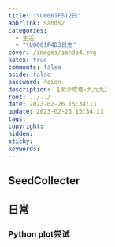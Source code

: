 ```yaml
---
title: "\U0001F512日"
abbrlink: sands2
categories:
  - 生活
  - "\U0001F4D3日志"
cover: /images/sands4.svg
katex: true
comments: false
aside: false
password: 4sion
description: 【聚沙成塔·九九九】
root: ../../
date: 2023-02-26 15:34:13
update: 2023-02-26 15:34:13
tags:
copyright:
hidden:
sticky:
keywords:
---
```


## SeedCollecter


## 日常
### Python plot尝试


